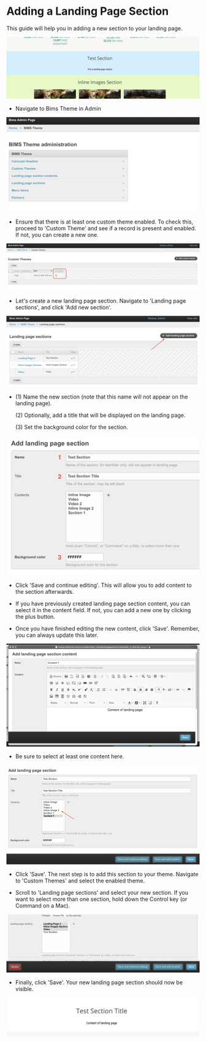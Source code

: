 # Adding a Landing Page Section

This guide will help you in adding a new section to your landing page.

![section 1](img/Screenshot%202023-07-16%20at%201.53.56%20PM.png)

-   Navigate to Bims Theme in Admin

![section 2](img/Screenshot%202023-07-16%20at%201.55.51%20PM.png)

-   Ensure that there is at least one custom theme enabled. To check this, proceed to 'Custom Theme' and see if a record is present and enabled. If not, you can create a new one.

![section 3](img/Screenshot%202023-07-16%20at%201.57.12%20PM.png)

-   Let's create a new landing page section. Navigate to 'Landing page sections', and click 'Add new section'.

![section 4](img/Screenshot%202023-07-16%20at%201.58.58%20PM.png)

-   (1) Name the new section (note that this name will not appear on the landing page).

    (2) Optionally, add a title that will be displayed on the landing page.

    (3) Set the background color for the section.

![section 4](img/Screenshot%202023-07-16%20at%202.02.17%20PM.png)

-   Click 'Save and continue editing'. This will allow you to add content to the section afterwards.

-   If you have previously created landing page section content, you can select it in the content field. If not, you can add a new one by clicking the plus button.

-   Once you have finished editing the new content, click 'Save'. Remember, you can always update this later.

![section 4](img/Screenshot%202023-07-16%20at%202.06.04%20PM.png)

-   Be sure to select at least one content here.

![section 5](img/Screenshot%202023-07-16%20at%202.07.28%20PM.png)

-   Click 'Save'. The next step is to add this section to your theme. Navigate to 'Custom Themes' and select the enabled theme.

-   Scroll to 'Landing page sections' and select your new section. If you want to select more than one section, hold down the Control key (or Command on a Mac).

![section 6](img/Screenshot%202023-07-16%20at%202.10.38%20PM.png)

-   Finally, click 'Save'. Your new landing page section should now be visible.

![section 7](img/Screenshot%202023-07-16%20at%202.12.27%20PM.png)

